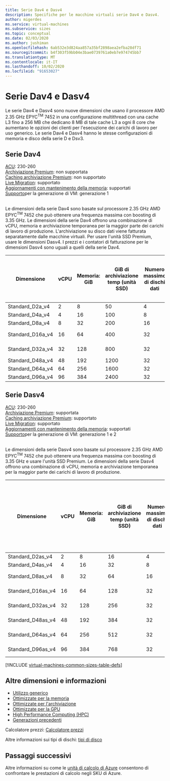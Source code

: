```yaml
---
title: Serie Dav4 e Dasv4
description: Specifiche per le macchine virtuali serie Dav4 e Dasv4.
author: migerdes
ms.service: virtual-machines
ms.subservice: sizes
ms.topic: conceptual
ms.date: 02/03/2020
ms.author: jushiman
ms.openlocfilehash: 6ab532e3d824aa857a35bf2898aea2efba28df71
ms.sourcegitcommit: b4f303f59bb04e3bae0739761a0eb7e974745bb7
ms.translationtype: MT
ms.contentlocale: it-IT
ms.lasthandoff: 10/02/2020
ms.locfileid: "91653027"
---
```

# <a name="dav4-and-dasv4-series"></a>Serie Dav4 e Dasv4

Le serie Dav4 e Dasv4 sono nuove dimensioni che usano il processore AMD 2.35 GHz EPYC<sup>TM</sup> 7452 in una configurazione multithread con una cache L3 fino a 256 MB che dedicano 8 MB di tale cache L3 a ogni 8 core che aumentano le opzioni dei clienti per l'esecuzione dei carichi di lavoro per uso generico. Le serie Dav4 e Dasv4 hanno le stesse configurazioni di memoria e disco della serie D e Dsv3.

## <a name="dav4-series"></a>Serie Dav4

[ACU](acu.md): 230-260<br>
[Archiviazione Premium](premium-storage-performance.md): non supportata<br>
[Caching archiviazione Premium](premium-storage-performance.md): non supportato<br>
[Live Migration](maintenance-and-updates.md): supportato<br>
[Aggiornamenti con mantenimento della memoria](maintenance-and-updates.md): supportati<br>
[Supporto](generation-2.md)per la generazione di VM: generazione 1<br>
<br>

Le dimensioni della serie Dav4 sono basate sul processore 2.35 GHz AMD EPYC<sup>TM</sup> 7452 che può ottenere una frequenza massima con boosting di 3.35 GHz. Le dimensioni della serie Dav4 offrono una combinazione di vCPU, memoria e archiviazione temporanea per la maggior parte dei carichi di lavoro di produzione. L'archiviazione su disco dati viene fatturata separatamente dalle macchine virtuali. Per usare l'unità SSD Premium, usare le dimensioni Dasv4. I prezzi e i contatori di fatturazione per le dimensioni Dasv4 sono uguali a quelli della serie Dav4.

| Dimensione | vCPU | Memoria: GiB | GiB di archiviazione temp (unità SSD) | Numero massimo di dischi dati | Velocità effettiva massima di archiviazione temporanea: IOPS/MBps di lettura/MBps di scrittura | Schede di interfaccia di rete max | Larghezza di banda di rete prevista (Mbps) |
|-----|-----|-----|-----|-----|-----|-----|-----|
| Standard_D2a_v4 |  2  | 8  | 50  | 4  | 3000 / 46 / 23   | 2 | 1000 |
| Standard_D4a_v4 |  4  | 16 | 100 | 8  | 6000 / 93 / 46   | 2 | 2000 |
| Standard_D8a_v4 |  8  | 32 | 200 | 16 | 12000 / 187 / 93 | 4 | 4000 |
| Standard_D16a_v4|  16 | 64 | 400 |32  | 24000 / 375 / 187 |8 | 8000 |
| Standard_D32a_v4|  32 | 128| 800 | 32 | 48000 / 750 / 375 |8 | 16000 |
| Standard_D48a_v4| 48 | 192| 1200 | 32 | 96000/1000/500 | 8 | 24000 |
| Standard_D64a_v4| 64 | 256 | 1600 | 32 | 96000/1000/500 | 8 | 30000 |
| Standard_D96a_v4| 96 | 384 | 2400 | 32 | 96000/1000/500 | 8 | 30000 |

## <a name="dasv4-series"></a>Serie Dasv4

[ACU](acu.md): 230-260<br>
[Archiviazione Premium](premium-storage-performance.md): supportata<br>
[Caching archiviazione Premium](premium-storage-performance.md): supportato<br>
[Live Migration](maintenance-and-updates.md): supportato<br>
[Aggiornamenti con mantenimento della memoria](maintenance-and-updates.md): supportati<br>
[Supporto](generation-2.md)per la generazione di VM: generazione 1 e 2<br>
<br>

Le dimensioni della serie Dasv4 sono basate sul processore 2.35 GHz AMD EPYC<sup>TM</sup> 7452 che può ottenere una frequenza massima con boosting di 3.35 GHz e usare l'unità SSD Premium. Le dimensioni della serie Dasv4 offrono una combinazione di vCPU, memoria e archiviazione temporanea per la maggior parte dei carichi di lavoro di produzione.

| Dimensione | vCPU | Memoria: GiB | GiB di archiviazione temp (unità SSD) | Numero massimo di dischi dati | Velocità effettiva massima di archiviazione temporanea e memorizzazione nella cache: IOPS/MBps (dimensione della cache espressa in GiB) | Max velocità effettiva del disco non memorizzato nella cache: IOPS/MBps | Schede di interfaccia di rete max | Larghezza di banda di rete prevista (Mbps) |
|-----|-----|-----|-----|-----|-----|-----|-----|-----|
| Standard_D2as_v4|2|8|16|4|4000/32 (50)|3200/48|2 | 1000 |
| Standard_D4as_v4|4|16|32|8|8000/64 (100)|6400/96|2 | 2000 |
| Standard_D8as_v4|8|32|64|16|16000/128 (200)|12800/192|4 | 4000 |
| Standard_D16as_v4|16|64|128|32|32000/255 (400)|25600/384|8 | 8000 |
| Standard_D32as_v4|32|128|256|32|64000/510 (800)|51200/768|8 | 16000 |
| Standard_D48as_v4|48|192|384|32|96000/1020 (1200)|76800/1148|8 | 24000 |
| Standard_D64as_v4|64|256|512|32|128000/1020 (1600)|80000/1200|8 | 30000 | 
| Standard_D96as_v4|96|384|768|32|192000/1020 (2400)|80000/1200|8 | 30000 |

[!INCLUDE [virtual-machines-common-sizes-table-defs](../../includes/virtual-machines-common-sizes-table-defs.md)]

## <a name="other-sizes-and-information"></a>Altre dimensioni e informazioni

- [Utilizzo generico](sizes-general.md)
- [Ottimizzate per la memoria](sizes-memory.md)
- [Ottimizzate per l'archiviazione](sizes-storage.md)
- [Ottimizzate per la GPU](sizes-gpu.md)
- [High Performance Computing (HPC)](sizes-hpc.md)
- [Generazioni precedenti](sizes-previous-gen.md)

Calcolatore prezzi: [Calcolatore prezzi](https://azure.microsoft.com/pricing/calculator/)

Altre informazioni sui tipi di dischi: [tipi di disco](./disks-types.md#ultra-disk)

## <a name="next-steps"></a>Passaggi successivi

Altre informazioni su come le [unità di calcolo di Azure](acu.md) consentono di confrontare le prestazioni di calcolo negli SKU di Azure.